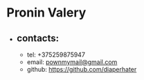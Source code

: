 # Pronin Valery

* ## contacts:
  * tel: +375259875947
  * email: pownmymail@gmail.com
  * github: https://github.com/diaperhater

